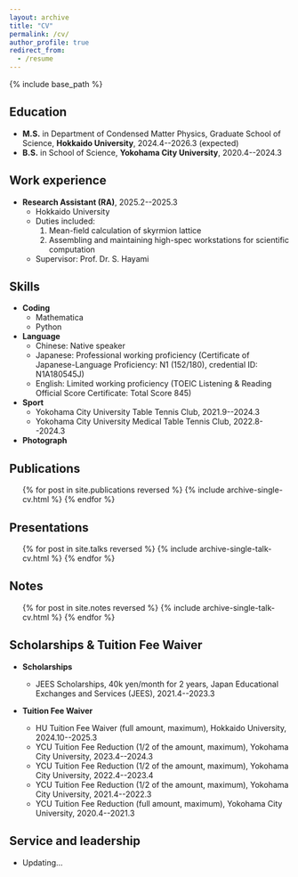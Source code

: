 ```yaml
---
layout: archive
title: "CV"
permalink: /cv/
author_profile: true
redirect_from:
  - /resume
---
```


{% include base_path %}

## Education

* **M.S.** in Department of Condensed Matter Physics, Graduate School of Science, **Hokkaido University**, 2024.4--2026.3 (expected)
* **B.S.** in School of Science, **Yokohama City University**, 2020.4--2024.3

## Work experience

* **Research Assistant (RA)**, 2025.2--2025.3
  * Hokkaido University
  * Duties included:
    1. Mean-field calculation of skyrmion lattice
    2. Assembling and maintaining high-spec workstations for scientific computation
  * Supervisor: Prof. Dr. S. Hayami
  
## Skills

* **Coding**
    * Mathematica
    * Python
* **Language** 
  * Chinese: Native speaker
  * Japanese:  Professional working proficiency (Certificate of Japanese-Language Proficiency: N1 (152/180), credential ID: N1A180545J)
  * English: Limited working proficiency (TOEIC Listening & Reading Official Score Certificate: Total Score 845)
* **Sport**
  * Yokohama City University Table Tennis Club, 2021.9--2024.3
  * Yokohama City University Medical Table Tennis Club, 2022.8--2024.3
* **Photograph**
  
## Publications

  <ul>{% for post in site.publications reversed %}
    {% include archive-single-cv.html %}
  {% endfor %}</ul>
  
## Presentations

  <ul>{% for post in site.talks reversed %}
    {% include archive-single-talk-cv.html  %}
  {% endfor %}</ul>

## Notes

  <ul>{% for post in site.notes reversed %}
    {% include archive-single-talk-cv.html  %}
  {% endfor %}</ul>


## Scholarships & Tuition Fee Waiver

* **Scholarships**
  * JEES Scholarships, 40k yen/month for 2 years, Japan Educational Exchanges and Services (JEES), 2021.4--2023.3

* **Tuition Fee Waiver**
  * HU Tuition Fee Waiver (full amount, maximum), Hokkaido University, 2024.10--2025.3
  * YCU Tuition Fee Reduction (1/2 of the amount, maximum), Yokohama City University, 2023.4--2024.3
  * YCU Tuition Fee Reduction (1/2 of the amount, maximum), Yokohama City University, 2022.4--2023.4
  * YCU Tuition Fee Reduction (1/2 of the amount, maximum), Yokohama City University, 2021.4--2022.3
  * YCU Tuition Fee Reduction (full amount, maximum), Yokohama City University, 2020.4--2021.3

## Service and leadership

* Updating...
